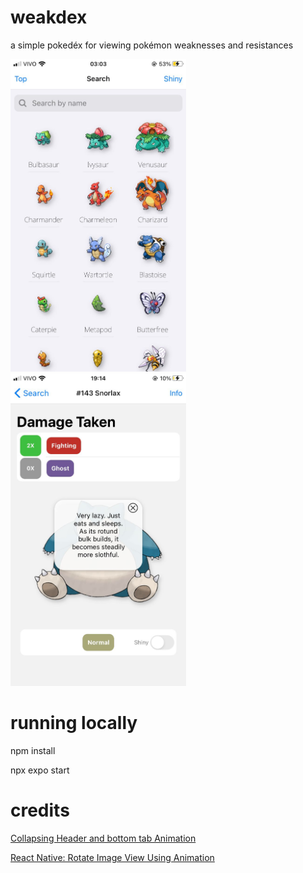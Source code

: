 # weakdex
a simple pokedéx for viewing pokémon weaknesses and resistances

<img src="./assets/screen1.jpeg"  width="281.11" height="500"> <img src="./assets/screen3.jpeg"  width="281.11" height="500">

# running locally
npm install

npx expo start

# credits
[Collapsing Header and bottom tab Animation](https://www.youtube.com/watch?v=nayqNApYp-I)

[React Native: Rotate Image View Using Animation](https://www.youtube.com/watch?v=yKUQGzC8iHM)
